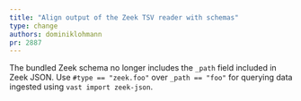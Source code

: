 ```yaml
---
title: "Align output of the Zeek TSV reader with schemas"
type: change
authors: dominiklohmann
pr: 2887
---
```


The bundled Zeek schema no longer includes the `_path` field included in Zeek
JSON. Use `#type == "zeek.foo"` over `_path == "foo"` for querying data ingested
using `vast import zeek-json`.
